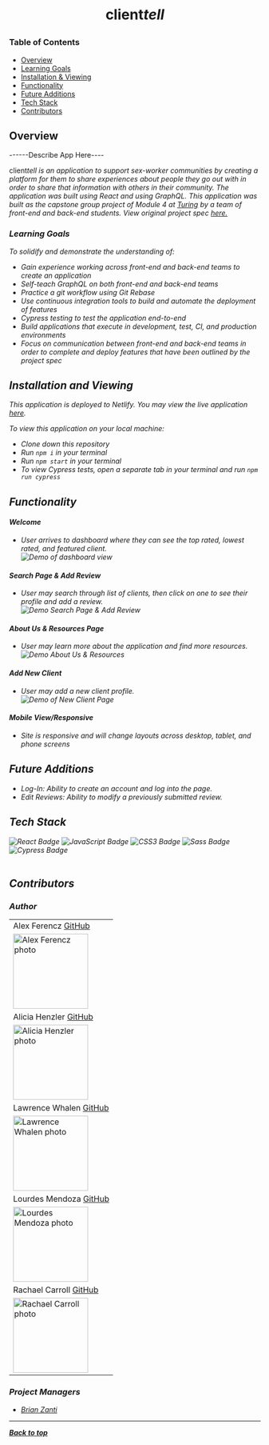 
# <p align="center">client<i>tell</i></p>


### Table of Contents
- [Overview](#overview)
- [Learning Goals](#learning-goals)
- [Installation & Viewing](#installation-and-viewing)
- [Functionality](#functionality)
- [Future Additions](#future-additions)
- [Tech Stack](#tech-stack)
- [Contributors](#contributors)

## Overview

------Describe App Here---- 

client<i>tell  is an application to support sex-worker communities by creating a platform for them to share experiences about people they go out with in order to share that information with others in their community. The application was built using React and using GraphQL. This application was built as the capstone group project of Module 4 at [Turing](turing.edu) by a team of front-end and back-end students. View original project spec [here.](https://mod4.turing.edu/projects/capstone/)

### Learning Goals

To solidify and demonstrate the understanding of:

- Gain experience working across front-end and back-end teams to create an application 
- Self-teach GraphQL on both front-end and back-end teams
- Practice a git workflow using Git Rebase
- Use continuous integration tools to build and automate the deployment of features
- Cypress testing to test the application end-to-end
- Build applications that execute in development, test, CI, and production environments
- Focus on communication between front-end and back-end teams in order to complete and deploy features that have been outlined by the project spec


## Installation and Viewing 

This application is deployed to Netlify. You may view the live application [here](https://clientell.netlify.app/).

To view this application on your local machine:

- Clone down this repository
- Run `npm i` in your terminal
- Run `npm start` in your terminal
- To view Cypress tests, open a separate tab in your terminal and run `npm run cypress`

## Functionality 

#### Welcome <br>
- User arrives to dashboard where they can see the top rated, lowest rated, and featured client. <br>
![Demo of dashboard view](https://user-images.githubusercontent.com/78240633/132533621-e63bc215-326e-4816-a5dd-bc5eaf152820.gif) 

#### Search Page & Add Review 
- User may search through list of clients, then click on one to see their profile and add a review. <br>
![Demo Search Page & Add Review](https://user-images.githubusercontent.com/78240633/132533148-7b6b062d-2d75-478c-b07c-3752c8612784.gif)


#### About Us & Resources Page 
- User may learn more about the application and find more resources. <br>
![Demo About Us & Resources](https://user-images.githubusercontent.com/78240633/132533843-dc806196-4013-4073-b79b-77cabd397c55.gif)


#### Add New Client
- User may add a new client profile. <br>
![Demo of New Client Page](https://user-images.githubusercontent.com/78240633/132534427-38c8f12d-1d02-46d5-9685-56e64276ae4f.gif)
 

#### Mobile View/Responsive
- Site is responsive and will change layouts across desktop, tablet, and phone screens<br>
<!-- <img src="https://user-images.githubusercontent.com/76228573/128801402-1eb28bac-92c8-4391-af74-0998f8e0f4c1.png" alt="mobile view"
width="100" height="200"/> <img src="https://user-images.githubusercontent.com/76228573/128801682-2d0b9ed4-c0c4-4d1e-be85-f380ba1ec734.png" alt="tablet view" width="200" height="250"/> <img src="https://user-images.githubusercontent.com/76228573/128801845-4482de83-02b6-4429-ba3d-80e63b1518dc.png" alt="desktop view" width="400" height="auto"/>  -->


## Future Additions

- *Log-In*: Ability to create an account and log into the page.
- *Edit Reviews*: Ability to modify a previously submitted review. 

## Tech Stack

<div align="left">  
<img src="https://img.shields.io/badge/React-61DAFB?logo=react&logoColor=000&style=flat-square" alt="React Badge">
<img src="https://img.shields.io/badge/JavaScript-F7DF1E?logo=javascript&logoColor=000&style=flat-square" alt="JavaScript Badge">
<img src="https://img.shields.io/badge/CSS3-1572B6?logo=css3&logoColor=fff&style=flat-square" alt="CSS3 Badge">
<img src="https://img.shields.io/badge/Sass-C69?logo=sass&logoColor=fff&style=flat-square" alt="Sass Badge"> 
<img src="https://img.shields.io/badge/Cypress-17202C?logo=cypress&logoColor=fff&style=flat-square" alt="Cypress Badge">

</div> 

<br>

## Contributors
### Author
<table>
     <tr>
        <td> Alex Ferencz <a href="https://github.com/Aferencz1987">GitHub</td>
      </tr>
      </tr>
<td><img src="https://avatars.githubusercontent.com/u/45580970?v=4" alt="Alex Ferencz photo"
width="150" height="auto" /></td>
    </tr>
         <tr>
        <td> Alicia Henzler <a href="https://github.com/ahenzler">GitHub</td>
      </tr>
      </tr>
<td><img src="https://avatars.githubusercontent.com/u/59706432?v=4" alt="Alicia Henzler photo"
width="150" height="auto" /></td>
    </tr>
         <tr>
        <td> Lawrence Whalen <a href="https://github.com/LawrenceWhalen">GitHub</td>
      </tr>
      </tr>
<td><img src="https://avatars.githubusercontent.com/u/78388882?v=4" alt="Lawrence Whalen photo"
width="150" height="auto" /></td>
    </tr>
         <tr>
        <td> Lourdes Mendoza <a href="https://github.com/mendozalourdes">GitHub</td>
      </tr>
      </tr>
<td><img src="https://avatars.githubusercontent.com/u/78240633?v=4" alt="Lourdes Mendoza photo"
width="150" height="auto" /></td>
    </tr>
         <tr>
        <td> Rachael Carroll <a href="https://github.com/rachaelcarroll">GitHub</td>
      </tr>
      </tr>
<td><img src="https://avatars.githubusercontent.com/u/76228573?v=4" alt="Rachael Carroll photo"
width="150" height="auto" /></td>
    </tr>
</table>

### Project Managers
- [Brian Zanti](https://github.com/BrianZanti)

**************************************************************************

**[Back to top](#table-of-contents)**

